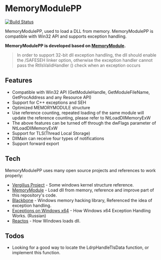 # MemoryModulePP

[![Build Status](https://travis-ci.org/joemccann/dillinger.svg?branch=master)](https://travis-ci.org/joemccann/dillinger)

MemoryModulePP, used to load a DLL from memory. MemoryModulePP is compatible with Win32 API and supports exception handling.

**MemoryModulePP is developed based on [MemoryModule][ref1].**

> In order to support 32-bit dll exception handling, the dll should enable the /SAFESEH linker option, 
> otherwise the exception handler cannot pass the RtlIsValidHandler () check when an exception occurs

## Features
  - Compatible with Win32 API (GetModuleHandle, GetModuleFileName, GetProcAddress and any Resource API)
  - Support for C++ exceptions and SEH
  - Optimized MEMORYMODULE structure
  - Use reference counting, repeated loading of the same module will update the reference counting, please refer to NtLoadDllMemoryExW
  - The above features can be turned off through the dwFlags parameter of NtLoadDllMemoryExW
  - Support for TLS(Thread Local Storage)
  - DllMain can receive four types of notifications
  - Support forward export

## Tech

MemoryModulePP uses many open source projects and references to work properly:

* [Vergilius Project][ref0] - Some windows kernel structure reference.
* [MemoryModule][ref1] - Load dll from memory, reference and improve part of this repository's code.
* [Blackbone][ref2] - Windows memory hacking library, Referenced the idea of exception handling.
* [Exceptions on Windows x64][ref3] - How Windows x64 Exception Handling Works. (Russian)
* [Reactos][ref4] - How Windows loads dll.

## Todos
 - Looking for a good way to locate the LdrpHandleTlsData function, or implement this function.



   [ref0]: <https://www.vergiliusproject.com>
   [ref1]: <https://github.com/fancycode/MemoryModule.git>
   [ref2]: <https://github.com/DarthTon/Blackbone.git>
   [ref3]: <https://habr.com/en/company/aladdinrd/blog/321868/>
   [ref4]: <https://doxygen.reactos.org/>
   [ref5]: <https://github.com/processhacker/processhacker.git>
   
